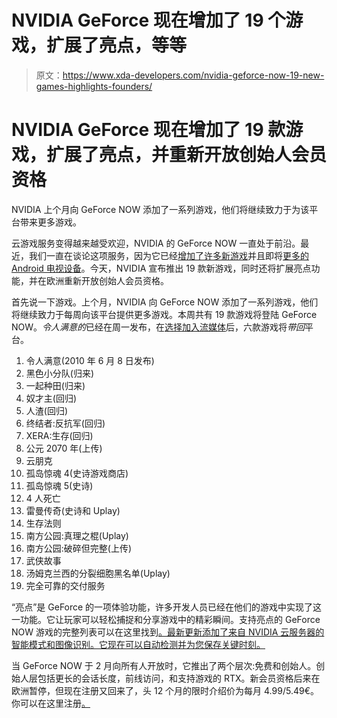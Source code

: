 # NVIDIA GeForce 现在增加了 19 个游戏，扩展了亮点，等等

> 原文：<https://www.xda-developers.com/nvidia-geforce-now-19-new-games-highlights-founders/>

# NVIDIA GeForce 现在增加了 19 款游戏，扩展了亮点，并重新开放创始人会员资格

NVIDIA 上个月向 GeForce NOW 添加了一系列游戏，他们将继续致力于为该平台带来更多游戏。

云游戏服务变得越来越受欢迎，NVIDIA 的 GeForce NOW 一直处于前沿。最近，我们一直在谈论这项服务，因为它已经[增加了许多新游戏](https://www.xda-developers.com/nvidia-geforce-now-adds-assassins-creed-saints-row-the-third-remastered-far-cry-new-dawn-more-games-cloud-streaming/)并且即将[更多的 Android 电视设备](https://www.xda-developers.com/nvidia-geforce-now-more-android-tv-devices/)。今天，NVIDIA 宣布推出 19 款新游戏，同时还将扩展亮点功能，并在欧洲重新开放创始人会员资格。

首先说一下游戏。上个月，NVIDIA 向 GeForce NOW 添加了一系列游戏，他们将继续致力于每周向该平台提供更多游戏。本周共有 19 款游戏将登陆 GeForce NOW。*令人满意的*已经在周一发布，在[选择加入流媒体](https://www.xda-developers.com/nvidia-geforce-now-game-developers-opt-in/)后，六款游戏将*带回*平台。

1.  令人满意(2010 年 6 月 8 日发布)
2.  黑色小分队(归来)
3.  一起种田(归来)
4.  奴才主(回归)
5.  人渣(回归)
6.  终结者:反抗军(回归)
7.  XERA:生存(回归)
8.  公元 2070 年(上传)
9.  云朋克
10.  孤岛惊魂 4(史诗游戏商店)
11.  孤岛惊魂 5(史诗)
12.  4 人死亡
13.  雷曼传奇(史诗和 Uplay)
14.  生存法则
15.  南方公园:真理之棍(Uplay)
16.  南方公园:破碎但完整(上传)
17.  武侠故事
18.  汤姆克兰西的分裂细胞黑名单(Uplay)
19.  完全可靠的交付服务

“亮点”是 GeForce 的一项体验功能，许多开发人员已经在他们的游戏中实现了这一功能。它让玩家可以轻松捕捉和分享游戏中的精彩瞬间。支持亮点的 GeForce NOW 游戏的完整列表可以在这里找到[。最新更新添加了来自 NVIDIA 云服务器的智能模式和图像识别。它现在可以自动检测并为您保存关键时刻。](https://nvidia.custhelp.com/app/answers/detail/a_id/4812)

当 GeForce NOW 于 2 月向所有人开放时，它推出了两个层次:免费和创始人。创始人层包括更长的会话长度，前线访问，和支持游戏的 RTX。新会员资格后来在欧洲暂停，但现在注册又回来了，头 12 个月的限时介绍价为每月 4.99/5.49€。你可以在这里注册[。](https://www.nvidia.com/geforce-now/)